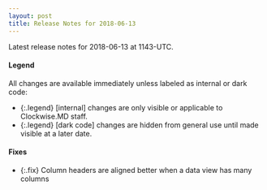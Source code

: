 ```yaml
---
layout: post
title: Release Notes for 2018-06-13
---
```


Latest release notes for 2018-06-13 at 1143-UTC.

<div class='legend' markdown='1'>

#### Legend

All changes are available immediately unless labeled as internal or dark code:

- {:.legend} [internal] changes are only visible or applicable to Clockwise.MD staff.
- {:.legend} [dark code] changes are hidden from general use until made visible at a later date.

</div>


<div class='fixes' markdown='1'>

#### Fixes

- {:.fix} Column headers are aligned better when a data view has many columns

</div>
